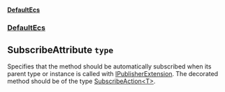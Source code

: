 #### [DefaultEcs](./DefaultEcs.md 'DefaultEcs')
### [DefaultEcs](./DefaultEcs.md#DefaultEcs 'DefaultEcs')
## SubscribeAttribute `type`
Specifies that the method should be automatically subscribed when its parent type or instance is called with [IPublisherExtension](./DefaultEcs-IPublisherExtension.md 'DefaultEcs.IPublisherExtension').
The decorated method should be of the type [SubscribeAction&lt;T&gt;](./DefaultEcs-SubscribeAction-T-.md 'DefaultEcs.SubscribeAction&lt;T&gt;').
